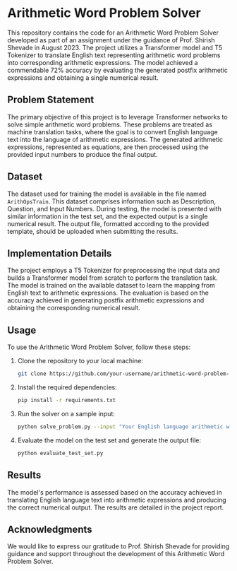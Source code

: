 # Arithmetic Word Problem Solver

This repository contains the code for an Arithmetic Word Problem Solver developed as part of an assignment under the guidance of Prof. Shirish Shevade in August 2023. The project utilizes a Transformer model and T5 Tokenizer to translate English text representing arithmetic word problems into corresponding arithmetic expressions. The model achieved a commendable 72% accuracy by evaluating the generated postfix arithmetic expressions and obtaining a single numerical result.

## Problem Statement

The primary objective of this project is to leverage Transformer networks to solve simple arithmetic word problems. These problems are treated as machine translation tasks, where the goal is to convert English language text into the language of arithmetic expressions. The generated arithmetic expressions, represented as equations, are then processed using the provided input numbers to produce the final output.

## Dataset

The dataset used for training the model is available in the file named `ArithOpsTrain`. This dataset comprises information such as Description, Question, and Input Numbers. During testing, the model is presented with similar information in the test set, and the expected output is a single numerical result. The output file, formatted according to the provided template, should be uploaded when submitting the results.

## Implementation Details

The project employs a T5 Tokenizer for preprocessing the input data and builds a Transformer model from scratch to perform the translation task. The model is trained on the available dataset to learn the mapping from English text to arithmetic expressions. The evaluation is based on the accuracy achieved in generating postfix arithmetic expressions and obtaining the corresponding numerical result.

## Usage

To use the Arithmetic Word Problem Solver, follow these steps:

1. Clone the repository to your local machine:

    ```bash
    git clone https://github.com/your-username/arithmetic-word-problem-solver.git
    ```

2. Install the required dependencies:

    ```bash
    pip install -r requirements.txt
    ```

3. Run the solver on a sample input:

    ```bash
    python solve_problem.py --input "Your English language arithmetic word problem here."
    ```

4. Evaluate the model on the test set and generate the output file:

    ```bash
    python evaluate_test_set.py
    ```

## Results

The model's performance is assessed based on the accuracy achieved in translating English language text into arithmetic expressions and producing the correct numerical output. The results are detailed in the project report.

## Acknowledgments

We would like to express our gratitude to Prof. Shirish Shevade for providing guidance and support throughout the development of this Arithmetic Word Problem Solver.

